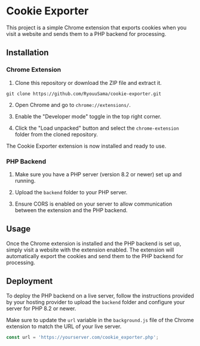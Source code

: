 # Cookie Exporter

This project is a simple Chrome extension that exports cookies when you visit a website and sends them to a PHP backend for processing.

## Installation

### Chrome Extension

1. Clone this repository or download the ZIP file and extract it.

```
git clone https://github.com/RyouuSama/cookie-exporter.git
```

2. Open Chrome and go to `chrome://extensions/`.

3. Enable the "Developer mode" toggle in the top right corner.

4. Click the "Load unpacked" button and select the `chrome-extension` folder from the cloned repository.

The Cookie Exporter extension is now installed and ready to use.

### PHP Backend

1. Make sure you have a PHP server (version 8.2 or newer) set up and running.

2. Upload the `backend` folder to your PHP server.

3. Ensure CORS is enabled on your server to allow communication between the extension and the PHP backend.

## Usage

Once the Chrome extension is installed and the PHP backend is set up, simply visit a website with the extension enabled. The extension will automatically export the cookies and send them to the PHP backend for processing.

## Deployment

To deploy the PHP backend on a live server, follow the instructions provided by your hosting provider to upload the `backend` folder and configure your server for PHP 8.2 or newer.

Make sure to update the `url` variable in the `background.js` file of the Chrome extension to match the URL of your live server.

```javascript
const url = 'https://yourserver.com/cookie_exporter.php';
```
